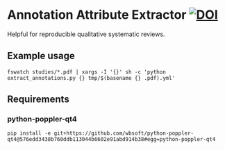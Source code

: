 # Annotation Attribute Extractor [![DOI](https://zenodo.org/badge/22943/pepijn/annotation-attribute-extractor.svg)](https://zenodo.org/badge/latestdoi/22943/pepijn/annotation-attribute-extractor)


Helpful for reproducible qualitative systematic reviews.

## Example usage

    fswatch studies/*.pdf | xargs -I '{}' sh -c 'python extract_annotations.py {} tmp/$(basename {} .pdf).yml'

## Requirements

### python-poppler-qt4

    pip install -e git+https://github.com/wbsoft/python-poppler-qt4@576edd3438b760ddb113044b6602e91abd914b38#egg=python-poppler-qt4

